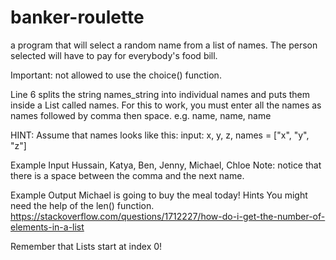 # banker-roulette

a program that will select a random name from a list of names. The person selected will have to pay for everybody's food bill.

Important: not allowed to use the choice() function.

Line 6 splits the string names_string into individual names and puts them inside a List called names. For this to work, you must enter all the names as names followed by comma then space. e.g. name, name, name

HINT: Assume that names looks like this: input: x, y, z, names = ["x", "y", "z"]

Example Input
Hussain, Katya, Ben, Jenny, Michael, Chloe
Note: notice that there is a space between the comma and the next name.

Example Output
Michael is going to buy the meal today!
Hints
You might need the help of the len() function. https://stackoverflow.com/questions/1712227/how-do-i-get-the-number-of-elements-in-a-list

Remember that Lists start at index 0!
